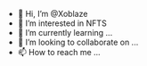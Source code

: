 - 👋 Hi, I’m @Xoblaze
- 👀 I’m interested in NFTS
- 🌱 I’m currently learning ...
- 💞️ I’m looking to collaborate on ...
- 📫 How to reach me ...

<!---
Xoblaze/Xoblaze is a ✨ special ✨ repository because its `README.md` (this file) appears on your GitHub profile.
You can click the Preview link to take a look at your changes.
--->
